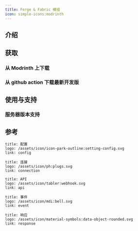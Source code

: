 ```yaml
---
title: Forge & Fabric 模组
icon: simple-icons:modrinth
---
```


## 介绍


## 获取

### 从 Modrinth 上下载

### 从 github action 下载最新开发版

## 使用与支持


### 服务器版本支持

## 参考

```card
title: 配置
logo: /assets/icon/icon-park-outline:setting-config.svg
link: config
```

```card
title: 连接
logo: /assets/icon/ph:plugs.svg
link: connection
```

```card
title: API
logo: /assets/icon/tabler:webhook.svg
link: api
```

```card
title: 事件
logo: /assets/icon/mdi:bell.svg
link: event
```

```card
title: 响应
logo: /assets/icon/material-symbols:data-object-rounded.svg
link: response
```